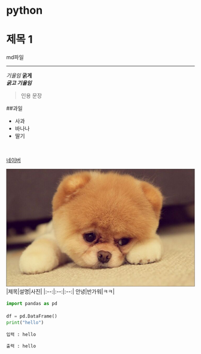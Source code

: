 # python
# 제목 1
md파일
___

<!-- ctrl + / -->
*기울임* 
**굵게**
<br>
***굵고 기울임***

>인용 문장

##과일
- 사과
- 바나나
- 딸기
<br>

[네이버](naver.com)

<img src = "test/i.jpg"></img>
|제목|설명|사진|
|:--:|:--:|:--:|
안녕|반가워|ㅋㅋ|

```python
import pandas as pd

df = pd.DataFrame() 
print("hello")
```
```
입력 : hello
```
```
출력 : hello
```
 
